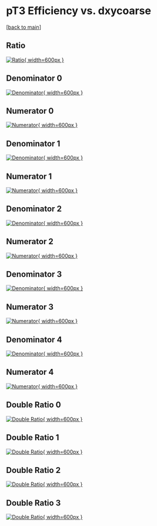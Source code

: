 # pT3 Efficiency vs. dxycoarse

[[back to main](./)]



## Ratio

[![Ratio](../mtv/var/pT3_base_211_0_eff_dxycoarse.png){ width=600px }](../mtv/var/pT3_base_211_0_eff_dxycoarse.pdf)

## Denominator 0

[![Denominator](../mtv/den/pT3_base_211_0_eff_dxycoarse_den0.png){ width=600px }](../mtv/den/pT3_base_211_0_eff_dxycoarse_den0.pdf)

## Numerator 0

[![Numerator](../mtv/num/pT3_base_211_0_eff_dxycoarse_num0.png){ width=600px }](../mtv/num/pT3_base_211_0_eff_dxycoarse_num0.pdf)

## Denominator 1

[![Denominator](../mtv/den/pT3_base_211_0_eff_dxycoarse_den1.png){ width=600px }](../mtv/den/pT3_base_211_0_eff_dxycoarse_den1.pdf)

## Numerator 1

[![Numerator](../mtv/num/pT3_base_211_0_eff_dxycoarse_num1.png){ width=600px }](../mtv/num/pT3_base_211_0_eff_dxycoarse_num1.pdf)

## Denominator 2

[![Denominator](../mtv/den/pT3_base_211_0_eff_dxycoarse_den2.png){ width=600px }](../mtv/den/pT3_base_211_0_eff_dxycoarse_den2.pdf)

## Numerator 2

[![Numerator](../mtv/num/pT3_base_211_0_eff_dxycoarse_num2.png){ width=600px }](../mtv/num/pT3_base_211_0_eff_dxycoarse_num2.pdf)

## Denominator 3

[![Denominator](../mtv/den/pT3_base_211_0_eff_dxycoarse_den3.png){ width=600px }](../mtv/den/pT3_base_211_0_eff_dxycoarse_den3.pdf)

## Numerator 3

[![Numerator](../mtv/num/pT3_base_211_0_eff_dxycoarse_num3.png){ width=600px }](../mtv/num/pT3_base_211_0_eff_dxycoarse_num3.pdf)

## Denominator 4

[![Denominator](../mtv/den/pT3_base_211_0_eff_dxycoarse_den4.png){ width=600px }](../mtv/den/pT3_base_211_0_eff_dxycoarse_den4.pdf)

## Numerator 4

[![Numerator](../mtv/num/pT3_base_211_0_eff_dxycoarse_num4.png){ width=600px }](../mtv/num/pT3_base_211_0_eff_dxycoarse_num4.pdf)

## Double Ratio 0

[![Double Ratio](../mtv/ratio/pT3_base_211_0_eff_dxycoarse_ratio0.png){ width=600px }](../mtv/ratio/pT3_base_211_0_eff_dxycoarse_ratio0.pdf)

## Double Ratio 1

[![Double Ratio](../mtv/ratio/pT3_base_211_0_eff_dxycoarse_ratio1.png){ width=600px }](../mtv/ratio/pT3_base_211_0_eff_dxycoarse_ratio1.pdf)

## Double Ratio 2

[![Double Ratio](../mtv/ratio/pT3_base_211_0_eff_dxycoarse_ratio2.png){ width=600px }](../mtv/ratio/pT3_base_211_0_eff_dxycoarse_ratio2.pdf)

## Double Ratio 3

[![Double Ratio](../mtv/ratio/pT3_base_211_0_eff_dxycoarse_ratio3.png){ width=600px }](../mtv/ratio/pT3_base_211_0_eff_dxycoarse_ratio3.pdf)

